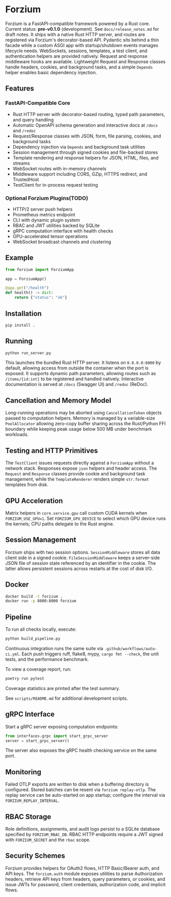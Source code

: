 # Forzium

Forzium is a FastAPI-compatible framework powered by a Rust core.
Current status: **pre-v0.1.0** (development).
See `docs/release_notes.md` for draft notes.
It ships with a native Rust HTTP server, and routes are registered via
Forzium's decorator-based API. Pydantic sits behind a thin facade while
a custom ASGI app with startup/shutdown events manages lifecycle needs.
WebSockets, sessions, templates, a test client, and authentication
helpers are provided natively. Request and response middleware hooks are
available. Lightweight Request and Response classes handle headers,
cookies, and background tasks, and a simple `Depends` helper enables
basic dependency injection.

## Features

### FastAPI-Compatible Core

- Rust HTTP server with decorator-based routing, typed path parameters, and query handling
- Automatic OpenAPI schema generation and interactive docs at `/docs` and `/redoc`
- Request/Response classes with JSON, form, file parsing, cookies, and background tasks
- Dependency injection via `Depends` and background task utilities
- Session management through signed cookies and file-backed stores
- Template rendering and response helpers for JSON, HTML, files, and streams
- WebSocket routes with in-memory channels
- Middleware support including CORS, GZip, HTTPS redirect, and TrustedHost
- TestClient for in-process request testing

### Optional Forzium Plugins(TODO)

- HTTP/2 server push helpers
- Prometheus metrics endpoint
- CLI with dynamic plugin system
- RBAC and JWT utilities backed by SQLite
- gRPC computation interface with health checks
- GPU-accelerated tensor operations
- WebSocket broadcast channels and clustering

## Example

```python
from forzium import ForziumApp

app = ForziumApp()

@app.get("/health")
def health() -> dict:
    return {"status": "ok"}
```

## Installation

```bash
pip install .
```

## Running

```bash
python run_server.py
```

This launches the bundled Rust HTTP server. It listens on
`0.0.0.0:8000` by default, allowing access from outside the container
when the port is exposed. It supports dynamic path parameters, allowing
routes such as `/items/{id:int}` to be registered and handled natively.
Interactive documentation is served at `/docs` (Swagger UI) and
`/redoc` (ReDoc).

## Cancellation and Memory Model

Long-running operations may be aborted using
``CancellationToken`` objects passed to computation helpers. Memory is
managed by a variable-size ``PoolAllocator`` allowing zero-copy buffer
sharing across the Rust/Python FFI boundary while keeping peak usage
below 500 MB under benchmark workloads.

## Testing and HTTP Primitives

The ``TestClient`` issues requests directly against a ``ForziumApp``
without a network stack. Responses expose ``json`` helpers and header
access. The ``Request`` and ``Response`` classes provide cookie and
background task management, while the ``TemplateRenderer`` renders simple
``str.format`` templates from disk.

## GPU Acceleration

Matrix helpers in ``core.service.gpu`` call custom CUDA kernels when
``FORZIUM_USE_GPU=1``. Set ``FORZIUM_GPU_DEVICE`` to select which GPU
device runs the kernels; CPU paths delegate to the Rust engine.

## Session Management

Forzium ships with two session options. ``SessionMiddleware`` stores all
data client side in a signed cookie. ``FileSessionMiddleware`` keeps a
server-side JSON file of session state referenced by an identifier in the
cookie. The latter allows persistent sessions across restarts at the
cost of disk I/O.

## Docker

```bash
docker build -t forzium .
docker run -p 8000:8000 forzium
```

## Pipeline

To run all checks locally, execute:

```bash
python build_pipeline.py
```

Continuous integration runs the same suite via
`.github/workflows/auto-ci.yml`. Each push triggers ruff, flake8, mypy,
`cargo fmt --check`, the unit tests, and the performance benchmark.

To view a coverage report, run:

```bash
poetry run pytest
```

Coverage statistics are printed after the test summary.

See `scripts/README.md` for additional development scripts.

## gRPC Interface

Start a gRPC server exposing computation endpoints:

```python
from interfaces.grpc import start_grpc_server
server = start_grpc_server()
```

The server also exposes the gRPC health checking service on the same
port.

## Monitoring

Failed OTLP exports are written to disk when a buffering directory is
configured. Stored batches can be resent via ``forzium replay-otlp``.
The replay service can be auto-started on app startup; configure the
interval via ``FORZIUM_REPLAY_INTERVAL``.

## RBAC Storage

Role definitions, assignments, and audit logs persist to a SQLite
database specified by ``FORZIUM_RBAC_DB``.
RBAC HTTP endpoints require a JWT signed with ``FORZIUM_SECRET`` and the
``rbac`` scope.

## Security Schemes

Forzium provides helpers for OAuth2 flows, HTTP Basic/Bearer auth, and API
keys. The ``forzium.auth`` module exposes utilities to parse Authorization
headers, retrieve API keys from headers, query parameters, or cookies, and
issue JWTs for password, client credentials, authorization code, and
implicit flows.
